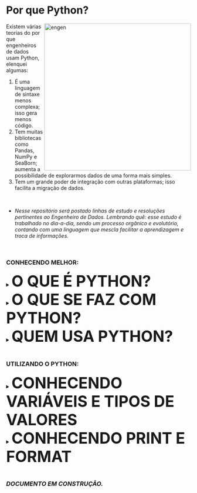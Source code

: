 # Por que Python?
<img align="right" alt="engen" width="400" src="https://media2.giphy.com/media/coxQHKASG60HrHtvkt/giphy.gif">

Existem várias teorias do por que engenheiros de dados usam Python, elenquei algumas:
1. É uma linguagem de sintaxe menos complexa; isso gera menos código.
2. Tem muitas bibliotecas como Pandas, NumPy e SeaBorn; aumenta a possibilidade de explorarmos dados de uma forma mais simples.
3. Tem um grande poder de integração com outras plataformas; isso facilita a migração de dados.
<br />

* *Nesse repositório será postado linhas de estudo e resoluções pertinentes ao Engenheiro de Dados.
Lembrando quê: esse estudo é trabalhado no dia-a-dia, sendo um processo orgânico e evolutório, contando com uma linguagem que mescla facilitar a aprendizagem e troca de informações.*
<br />

### CONHECENDO MELHOR:

<details><summary><big><big><big><big><big><big><b>O QUE É PYTHON?</b></big></big></big></big></big></big></summary>
<br />
Python é blá, blá, blá.

</details>

<details><summary><big><big><big><big><big><big><b>O QUE SE FAZ COM PYTHON?</b></big></big></big></big></big></big></summary>
<br />
Python é blá, blá, blá.

</details>

<details><summary><big><big><big><big><big><big><b>QUEM USA PYTHON?</b></big></big></big></big></big></big></summary>
<br />
Python é blá, blá, blá.

</details>
<br />

### UTILIZANDO O PYTHON:
<details><summary><big><big><big><big><big><big><b>CONHECENDO VARIÁVEIS E TIPOS DE VALORES</b></big></big></big></big></big></big></summary>
<br />

:notebook: **VARIÁVEIS** *- são como caixas registradoras: recebem valores e os guardam na memória. Usamos as variáveis exatamente para isso, para guardarmos valores que serão usados mais tarde no programa.*
> **A ESTRUTURA DA VARIÁVEL - variavel = valor**
```
nome = "Maria"
numero = 1
conta = n + x
```
  
Digamos que tenho uma conta para fazer, mas para resolver essa conta devo usar uma fórmula. Só que eu não lembro os valores númericos dessa fórmula. Então, para resolver isso, eu vim aqui no Python e usei as variavéis para guardar esses valores.

* `valor1 = 7`
* `valor2 = 9.8`
* `valor3 = 88.789`

Aí, toda vez que preciso resolver uma conta que usa essa fórmula, ao invés de usar os números que eu não sei, eu uso os nomes que eu dei para esses valores, e esses nomes são as variáveis.

Ou seja, ao invés de lembrar a fórmula desse jeito: 
* `x = 7 * 9.8 / 88.789`

Eu lembro a fórmula deste jeito:
* `x = valor1 * valor2 / valor3`

E ambas as formas o retorno de valores é o mesmo, com a diferença de que em uma delas os valores estão implicitos na fórmula, e na outra, eu guardei os valores em uma variável para poder usar em outro momento sem correr o risco de esquecê-los.

<br />
<br />

:notebook: **TIPOS DE VALORES** - *toda vez que atribuimos valor a uma Variável, esse valor será de algum tipo. E é primordial sabermos os tipos desses valores, por que cada um deles exerce uma função diferente.*

* Por exemplo, se você quiser fazer uma conta, você não vai conseguir somar uma palavra com um número. E se por um acaso em uma variável um número estiver como "string" e o outro como "int", essa conta realmente não vai acontecer. Vamos ver por quê?
  
NOME DOS VALORES | O QUE ELE É | REPRESENTADO POR
----------- | ------ | ------
STRING | Texto | Letras, frases, textos, números, dentre outros caracteres escritos entre "aspas".
INT | Número inteiro | Números inteiros. Ex.: 7, 156, 95
FLOAT | Número decimal, também conhecido como Ponto Flutuante | Números com casas decimais. Ex.: 1.2, 7.999, 000.887
BOOLEAN | Condição | True ou False

* STRING também pode ser escrito ou conhecido como `str`.
* FLOAT também pode ser escrito ou conhecido como `Double`.
* BOOLEAN também pode ser escrito ou conhecido como `bool`.

[*EXEMPLOS DE USO*](https://github.com/Isiumlord/GlowUpDataEngineerStudy/blob/main/PythonNotebooks/Variavel-TiposDeValores.ipynb)
  
</details>

<details><summary><big><big><big><big><big><big><b>CONHECENDO PRINT E FORMAT</b></big></big></big></big></big></big></summary>
<br />

:notebook: **PRINT** *- é a função que imprime/exibe o que está sendo executado. É ela quem vai mostrar na tela os resultados daquilo que está sendo feito.*
> **A ESTRUTURA DO PRINT - print( )**
```
x = 77

print("Oi, você está me lendo.")
print(x)

#Impressão
Oi, você está me lendo.
77
```
<br />
<br />

:notebook: **FORMAT** *- é um método de formatação de String, ou seja, é com ele que conseguimos formatar strings de forma mais dinamica.*
> **A ESTRUTURA DO FORMAT - print("Mensagem { }".format(parametros)**

Para utiliza-lo você deve ter em mente que ele usa parametros, ou seja, você terá que ter:

* Variáveis que ditem quais os valores seram mutáveis.
* Um Print onde os valores dessas variáveis apareceram.

Tendo isso você consegue posicionar as chaves { }, que ditam a posição do valor dentro da mensagem no Print, e usar as Variáveis como parametros para fazer com que os valores correspondam as suas posições nas mensagens.
```
#Variável com dados editáveis
nome = Haruka
documento = Python

#Usando Format
print("Oi {}, você está lendo {}.".format(nome, documento))

#Impressão
Oi Haruka, você está lendo Python.
```

[EXEMPLOS DE USO](n)

</details>
<br />

### *DOCUMENTO EM CONSTRUÇÃO.*
